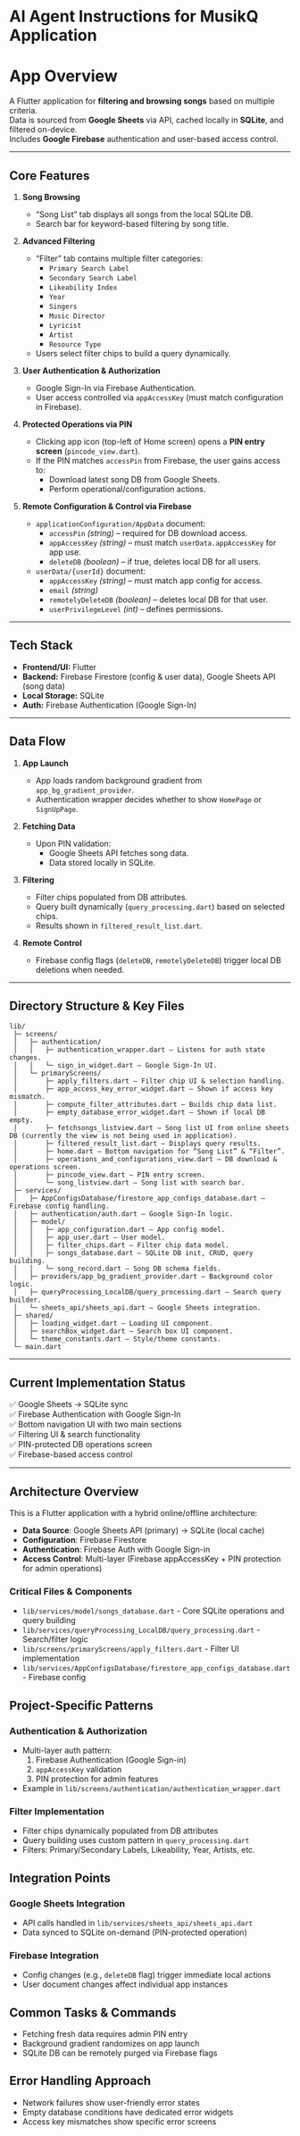 # AI Agent Instructions for MusikQ Application

# App Overview
A Flutter application for **filtering and browsing songs** based on multiple criteria.  
Data is sourced from **Google Sheets** via API, cached locally in **SQLite**, and filtered on-device.  
Includes **Google Firebase** authentication and user-based access control.

---

## Core Features
1. **Song Browsing**
   - “Song List” tab displays all songs from the local SQLite DB.
   - Search bar for keyword-based filtering by song title.

2. **Advanced Filtering**
   - “Filter” tab contains multiple filter categories:
     - `Primary Search Label`
     - `Secondary Search Label`
     - `Likeability Index`
     - `Year`
     - `Singers`
     - `Music Director`
     - `Lyricist`
     - `Artist`
     - `Resource Type`
   - Users select filter chips to build a query dynamically.

3. **User Authentication & Authorization**
   - Google Sign-In via Firebase Authentication.
   - User access controlled via `appAccessKey` (must match configuration in Firebase).

4. **Protected Operations via PIN**
   - Clicking app icon (top-left of Home screen) opens a **PIN entry screen** (`pincode_view.dart`).
   - If the PIN matches `accessPin` from Firebase, the user gains access to:
     - Download latest song DB from Google Sheets.
     - Perform operational/configuration actions.

5. **Remote Configuration & Control via Firebase**
   - `applicationConfiguration/AppData` document:
     - `accessPin` *(string)* – required for DB download access.
     - `appAccessKey` *(string)* – must match `userData.appAccessKey` for app use.
     - `deleteDB` *(boolean)* – if true, deletes local DB for all users.
   - `userData/{userId}` document:
     - `appAccessKey` *(string)* – must match app config for access.
     - `email` *(string)*
     - `remotelyDeleteDB` *(boolean)* – deletes local DB for that user.
     - `userPrivilegeLevel` *(int)* – defines permissions.

---

## Tech Stack
- **Frontend/UI:** Flutter
- **Backend:** Firebase Firestore (config & user data), Google Sheets API (song data)
- **Local Storage:** SQLite
- **Auth:** Firebase Authentication (Google Sign-In)

---

## Data Flow
1. **App Launch**
   - App loads random background gradient from `app_bg_gradient_provider`.
   - Authentication wrapper decides whether to show `HomePage` or `SignUpPage`.

2. **Fetching Data**
   - Upon PIN validation:
     - Google Sheets API fetches song data.
     - Data stored locally in SQLite.

3. **Filtering**
   - Filter chips populated from DB attributes.
   - Query built dynamically (`query_processing.dart`) based on selected chips.
   - Results shown in `filtered_result_list.dart`.

4. **Remote Control**
   - Firebase config flags (`deleteDB`, `remotelyDeleteDB`) trigger local DB deletions when needed.

---

## Directory Structure & Key Files
```plaintext
lib/
 ├─ screens/
 │   ├─ authentication/
 │   │   ├─ authentication_wrapper.dart – Listens for auth state changes.
 │   │   └─ sign_in_widget.dart – Google Sign-In UI.
 │   └─ primaryScreens/
 │       ├─ apply_filters.dart – Filter chip UI & selection handling.
 │       ├─ app_access_key_error_widget.dart – Shown if access key mismatch.
 │       ├─ compute_filter_attributes.dart – Builds chip data list.
 │       ├─ empty_database_error_widget.dart – Shown if local DB empty.
 │       ├─ fetchsongs_listview.dart – Song list UI from online sheets DB (currently the view is not being used in application).
 │       ├─ filtered_result_list.dart – Displays query results.
 │       ├─ home.dart – Bottom navigation for “Song List” & “Filter”.
 │       ├─ operations_and_configurations_view.dart – DB download & operations screen.
 │       ├─ pincode_view.dart – PIN entry screen.
 │       └─ song_listview.dart – Song list with search bar.
 ├─ services/
 │   ├─ AppConfigsDatabase/firestore_app_configs_database.dart – Firebase config handling.
 │   ├─ authentication/auth.dart – Google Sign-In logic.
 │   ├─ model/
 │   │   ├─ app_configuration.dart – App config model.
 │   │   ├─ app_user.dart – User model.
 │   │   ├─ filter_chips.dart – Filter chip data model.
 │   │   ├─ songs_database.dart – SQLite DB init, CRUD, query building.
 │   │   └─ song_record.dart – Song DB schema fields.
 │   ├─ providers/app_bg_gradient_provider.dart – Background color logic.
 │   ├─ queryProcessing_LocalDB/query_processing.dart – Search query builder.
 │   └─ sheets_api/sheets_api.dart – Google Sheets integration.
 ├─ shared/
 │   ├─ loading_widget.dart – Loading UI component.
 │   ├─ searchBox_widget.dart – Search box UI component.
 │   └─ theme_constants.dart – Style/theme constants.
 └─ main.dart
```
---

## Current Implementation Status
✅ Google Sheets → SQLite sync  
✅ Firebase Authentication with Google Sign-In  
✅ Bottom navigation UI with two main sections  
✅ Filtering UI & search functionality  
✅ PIN-protected DB operations screen  
✅ Firebase-based access control  

---

## Architecture Overview
This is a Flutter application with a hybrid online/offline architecture:
- **Data Source**: Google Sheets API (primary) → SQLite (local cache)
- **Configuration**: Firebase Firestore
- **Authentication**: Firebase Auth with Google Sign-in
- **Access Control**: Multi-layer (Firebase appAccessKey + PIN protection for admin operations)


### Critical Files & Components
- `lib/services/model/songs_database.dart` - Core SQLite operations and query building
- `lib/services/queryProcessing_LocalDB/query_processing.dart` - Search/filter logic
- `lib/screens/primaryScreens/apply_filters.dart` - Filter UI implementation
- `lib/services/AppConfigsDatabase/firestore_app_configs_database.dart` - Firebase config

## Project-Specific Patterns

### Authentication & Authorization
- Multi-layer auth pattern:
  1. Firebase Authentication (Google Sign-in)
  2. `appAccessKey` validation
  3. PIN protection for admin features
- Example in `lib/screens/authentication/authentication_wrapper.dart`

### Filter Implementation
- Filter chips dynamically populated from DB attributes
- Query building uses custom pattern in `query_processing.dart`
- Filters: Primary/Secondary Labels, Likeability, Year, Artists, etc.



## Integration Points

### Google Sheets Integration
- API calls handled in `lib/services/sheets_api/sheets_api.dart`
- Data synced to SQLite on-demand (PIN-protected operation)

### Firebase Integration
- Config changes (e.g., `deleteDB` flag) trigger immediate local actions
- User document changes affect individual app instances

## Common Tasks & Commands
- Fetching fresh data requires admin PIN entry
- Background gradient randomizes on app launch
- SQLite DB can be remotely purged via Firebase flags

## Error Handling Approach
- Network failures show user-friendly error states
- Empty database conditions have dedicated error widgets
- Access key mismatches show specific error screens


<!--

## Potential Enhancements for AI Copilot to Assist
1. **Offline Mode Improvements**
   - Background sync & incremental updates from Google Sheets.
2. **Advanced Querying**
   - Full-text search, multi-criteria combinations.
3. **Role-Based Access**
   - Leverage `userPrivilegeLevel` for feature restrictions.
4. **UI Enhancements**
   - Animated filter chip selection, better empty-state visuals.
5. **Error Handling**
   - Network failures, API rate limits, SQLite corruption recovery.
6. **Analytics**
   - Track filter usage, search patterns.

-->
